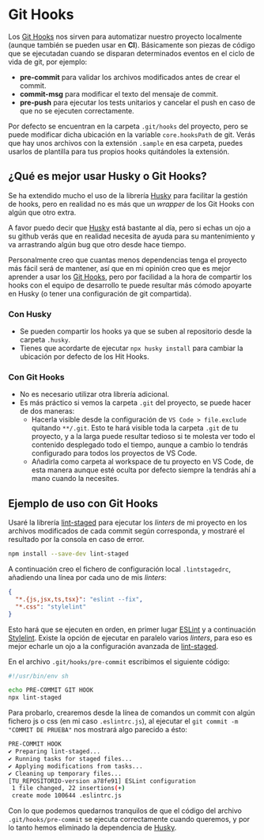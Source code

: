 # Git Hooks

Los [Git Hooks] nos sirven para automatizar nuestro proyecto localmente (aunque también se pueden usar en __CI__).
Básicamente son piezas de código que se ejecutadan cuando se disparan determinados eventos en el ciclo de vida de git, por ejemplo:

* __pre-commit__ para validar los archivos modificados antes de crear el commit.
* __commit-msg__ para modificar el texto del mensaje de commit.
* __pre-push__ para ejecutar los tests unitarios y cancelar el push en caso de que no se ejecuten correctamente.

Por defecto se encuentran en la carpeta ```.git/hooks``` del proyecto, pero se puede modificar dicha ubicación en la variable ```core.hooksPath``` de git.
Verás que hay unos archivos con la extensión ```.sample``` en esa carpeta, puedes usarlos de plantilla para tus propios hooks quitándoles la extensión.

## ¿Qué es mejor usar Husky o Git Hooks?

Se ha extendido mucho el uso de la librería [Husky] para facilitar la gestión de hooks, pero en realidad no es más que un _wrapper_ de los Git Hooks con algún que otro extra.

A favor puedo decir que [Husky] está bastante al día, pero si echas un ojo a su github verás que en realidad necesita de ayuda para su mantenimiento y va arrastrando algún bug que otro desde hace tiempo.

Personalmente creo que cuantas menos dependencias tenga el proyecto más fácil será de mantener, así que en mi opinión creo que es mejor aprender a usar los [Git Hooks], pero por facilidad a la hora de compartir los hooks con el equipo de desarrollo te puede resultar más cómodo apoyarte en Husky (o tener una configuración de git compartida).

### Con Husky

* Se pueden compartir los hooks ya que se suben al repositorio desde la carpeta ```.husky```.
* Tienes que acordarte de ejecutar ```npx husky install``` para cambiar la ubicación por defecto de los Hit Hooks.

### Con Git Hooks

* No es necesario utilizar otra librería adicional.
* Es más práctico si vemos la carpeta ```.git``` del proyecto, se puede hacer de dos maneras:
  * Hacerla visible desde la configuración de ```VS Code > file.exclude``` quitando ```**/.git```. Esto te hará visible toda la carpeta ```.git``` de tu proyecto, y a la larga puede resultar tedioso si te molesta ver todo el contenido desplegado todo el tiempo, aunque a cambio lo tendrás configurado para todos los proyectos de VS Code.
  * Añadirla como carpeta al workspace de tu proyecto en VS Code, de esta manera aunque esté oculta por defecto siempre la tendrás ahí a mano cuando la necesites.

## Ejemplo de uso con Git Hooks

Usaré la librería [lint-staged][lint-staged] para ejecutar los _linters_ de mi proyecto en los archivos modificados de cada commit según corresponda, y mostraré el resultado por la consola en caso de error.

```bash
npm install --save-dev lint-staged
```

A continuación creo el fichero de configuración local ```.lintstagedrc```, añadiendo una línea por cada uno de mis _linters_:

```json
{
  "*.{js,jsx,ts,tsx}": "eslint --fix",
  "*.css": "stylelint"
}
```

Esto hará que se ejecuten en orden, en primer lugar [ESLint] y a continuación [Stylelint]. Existe la opción de ejecutar en paralelo varios _linters_, para eso es mejor echarle un ojo a la configuración avanzada de [lint-staged].

En el archivo ```.git/hooks/pre-commit``` escribimos el siguiente código:

```bash
#!/usr/bin/env sh

echo PRE-COMMIT GIT HOOK
npx lint-staged
```

Para probarlo, crearemos desde la línea de comandos un commit con algún fichero js o css (en mi caso ```.eslintrc.js```), al ejecutar el ```git commit -m "COMMIT DE PRUEBA"``` nos mostrará algo parecido a ésto:

```bash
PRE-COMMIT HOOK
✔ Preparing lint-staged...
✔ Running tasks for staged files...
✔ Applying modifications from tasks...
✔ Cleaning up temporary files...
[TU_REPOSITORIO-version a78fe91] ESLint configuration
 1 file changed, 22 insertions(+)
 create mode 100644 .eslintrc.js
```

Con lo que podemos quedarnos tranquilos de que el código del archivo ```.git/hooks/pre-commit``` se ejecuta correctamente cuando queremos, y por lo tanto hemos eliminado la dependencia de [Husky].

[Git Hooks]: https://git-scm.com/docs/githooks
[lint-staged]: https://www.npmjs.com/package/lint-staged
[Husky]: https://typicode.github.io/husky/#/
[ESLint]: https://eslint.org/
[Stylelint]: https://stylelint.io/
